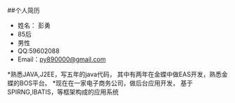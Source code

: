 ##个人简历

* 姓名： 彭勇
* 85后
* 男性
* QQ:59602088
* Email：py890000@gmail.com

*熟悉JAVA,J2EE，写五年的java代码， 其中有两年在金蝶中做EAS开发，熟悉金蝶的BOS平台。
*现在在一家电子商务公司，做后台应用开发， 基于SPIRNG,IBATIS，等框架构成的应用系统
